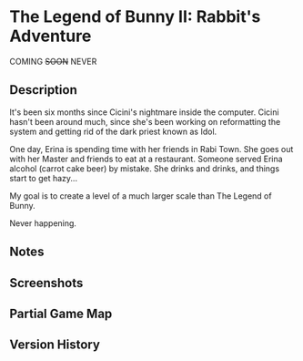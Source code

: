 # The Legend of Bunny II: Rabbit's Adventure
COMING ~~SOON~~ NEVER

## Description
It's been six months since Cicini's nightmare inside the computer. Cicini hasn't been around much, since she's been working on reformatting the system and getting rid of the dark priest known as Idol.

One day, Erina is spending time with her friends in Rabi Town. She goes out with her Master and friends to eat at a restaurant. Someone served Erina alcohol (carrot cake beer) by mistake. She drinks and drinks, and things start to get hazy... 

My goal is to create a level of a much larger scale than The Legend of Bunny.

Never happening.

## Notes

## Screenshots

## Partial Game Map

## Version History
